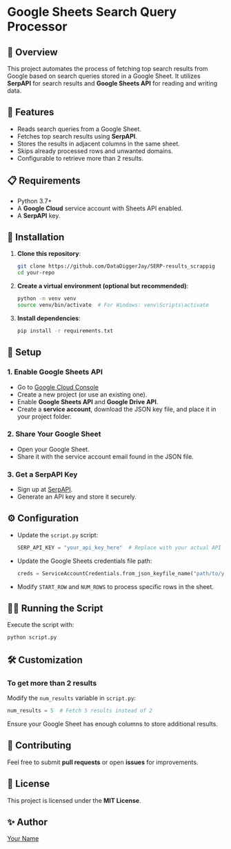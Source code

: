 
# Google Sheets Search Query Processor

## 📖 Overview
This project automates the process of fetching top search results from Google based on search queries stored in a Google Sheet. It utilizes **SerpAPI** for search results and **Google Sheets API** for reading and writing data.

## 🚀 Features
- Reads search queries from a Google Sheet.
- Fetches top search results using **SerpAPI**.
- Stores the results in adjacent columns in the same sheet.
- Skips already processed rows and unwanted domains.
- Configurable to retrieve more than 2 results.

## 📋 Requirements
- Python 3.7+
- A **Google Cloud** service account with Sheets API enabled.
- A **SerpAPI** key.

## 📂 Installation

1. **Clone this repository**:
   ```sh
   git clone https://github.com/DataDiggerJay/SERP-results_scrappig
   cd your-repo
   ```

2. **Create a virtual environment (optional but recommended)**:
   ```sh
   python -m venv venv
   source venv/bin/activate  # For Windows: venv\Scripts\activate
   ```

3. **Install dependencies**:
   ```sh
   pip install -r requirements.txt
   ```

## 🔑 Setup

### **1. Enable Google Sheets API**
- Go to [Google Cloud Console](https://console.cloud.google.com/)
- Create a new project (or use an existing one).
- Enable **Google Sheets API** and **Google Drive API**.
- Create a **service account**, download the JSON key file, and place it in your project folder.

### **2. Share Your Google Sheet**
- Open your Google Sheet.
- Share it with the service account email found in the JSON file.

### **3. Get a SerpAPI Key**
- Sign up at [SerpAPI](https://serpapi.com/).
- Generate an API key and store it securely.

## ⚙️ Configuration
- Update the `script.py` script:
  ```python
  SERP_API_KEY = "your_api_key_here"  # Replace with your actual API key
  ```
- Update the Google Sheets credentials file path:
  ```python
  creds = ServiceAccountCredentials.from_json_keyfile_name("path/to/your/credentials.json", scope)
  ```
- Modify `START_ROW` and `NUM_ROWS` to process specific rows in the sheet.

## 🏃‍♂️ Running the Script
Execute the script with:
```sh
python script.py
```

## 🛠️ Customization
### **To get more than 2 results**
Modify the `num_results` variable in `script.py`:
```python
num_results = 5  # Fetch 5 results instead of 2
```
Ensure your Google Sheet has enough columns to store additional results.

## 🤝 Contributing
Feel free to submit **pull requests** or open **issues** for improvements.

## 📜 License
This project is licensed under the **MIT License**.

## ✨ Author
[Your Name](https://github.com/DataDiggerJay)
```


